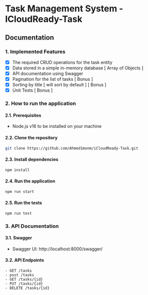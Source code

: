 # Task Management System - ICloudReady-Task 
## Documentation
### 1. Implemented Features
- [x] The required CRUD operations for the task entity
- [x] Data stored in a simple in-memory database [ Array of Objects ]
- [x] API documentation using Swagger
- [x] Pagination for the list of tasks [ Bonus ]
- [x] Sorting by title [ will sort by default ] [ Bonus ]
- [x] Unit Tests [ Bonus ]

### 2. How to run the application
#### 2.1. Prerequisites
- Node.js v16 to be installed on your machine
#### 2.2. Clone the repository
```bash
git clone https://github.com/Ahmed1monm/iCloudReady-Task.git
```
#### 2.3. Install dependencies
```bash
npm install
```
#### 2.4. Run the application
```bash
npm run start
```
#### 2.5. Run the tests
```bash
npm run test
```

### 3. API Documentation
#### 3.1. Swagger
- Swagger UI: http://localhost:8000/swagger/

#### 3.2. API Endpoints
```
- GET /tasks
- post /tasks
- GET /tasks/{id}
- PUT /tasks/{id}
- DELETE /tasks/{id}
```